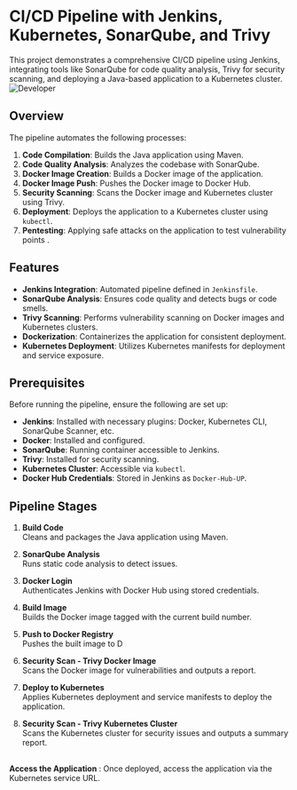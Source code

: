 # CI/CD Pipeline with Jenkins, Kubernetes, SonarQube, and Trivy

This project demonstrates a comprehensive CI/CD pipeline using Jenkins, integrating tools like SonarQube for code quality analysis, Trivy for security scanning, and deploying a Java-based application to a Kubernetes cluster.
![Developer](https://github.com/user-attachments/assets/50cc4605-ed44-4d22-9466-8cec50e948f9)

## Overview

The pipeline automates the following processes:

1. **Code Compilation**: Builds the Java application using Maven.
2. **Code Quality Analysis**: Analyzes the codebase with SonarQube.
3. **Docker Image Creation**: Builds a Docker image of the application.
4. **Docker Image Push**: Pushes the Docker image to Docker Hub.
5. **Security Scanning**: Scans the Docker image and Kubernetes cluster using Trivy.
6. **Deployment**: Deploys the application to a Kubernetes cluster using `kubectl`.
7. **Pentesting**: Applying safe attacks on the application to test vulnerability points .

## Features

- **Jenkins Integration**: Automated pipeline defined in `Jenkinsfile`.
- **SonarQube Analysis**: Ensures code quality and detects bugs or code smells.
- **Trivy Scanning**: Performs vulnerability scanning on Docker images and Kubernetes clusters.
- **Dockerization**: Containerizes the application for consistent deployment.
- **Kubernetes Deployment**: Utilizes Kubernetes manifests for deployment and service exposure.

## Prerequisites

Before running the pipeline, ensure the following are set up:

- **Jenkins**: Installed with necessary plugins: Docker, Kubernetes CLI, SonarQube Scanner, etc.
- **Docker**: Installed and configured.
- **SonarQube**: Running container accessible to Jenkins.
- **Trivy**: Installed for security scanning.
- **Kubernetes Cluster**: Accessible via `kubectl`.
- **Docker Hub Credentials**: Stored in Jenkins as `Docker-Hub-UP`.

## Pipeline Stages

1. **Build Code**  
   Cleans and packages the Java application using Maven.

2. **SonarQube Analysis**  
   Runs static code analysis to detect issues.

3. **Docker Login**  
   Authenticates Jenkins with Docker Hub using stored credentials.

4. **Build Image**  
   Builds the Docker image tagged with the current build number.

5. **Push to Docker Registry**  
   Pushes the built image to D

6. **Security Scan - Trivy Docker Image**  
   Scans the Docker image for vulnerabilities and outputs a report.

7. **Deploy to Kubernetes**  
   Applies Kubernetes deployment and service manifests to deploy the application.

8. **Security Scan - Trivy Kubernetes Cluster**  
   Scans the Kubernetes cluster for security issues and outputs a summary report.
   
##
**Access the Application** :
Once deployed, access the application via the Kubernetes service URL.
